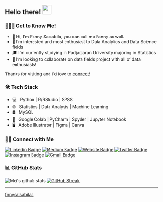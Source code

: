 ## Hello there! <img src="https://raw.githubusercontent.com/MartinHeinz/MartinHeinz/master/wave.gif" width="30px">

<h3> 👨🏻‍💻 Get to Know Me! </h3>

- 👋 Hi, I’m Fanny Salsabila, you can call me Fanny as well.
- 👀 I’m interested and most enthusiast to Data Analytics and Data Science fields
- 🎓 I’m currently studying in Padjadjaran University majoring in Statistics
- 💞️ I’m looking to collaborate on data fields project with all of data enthusiasts!

Thanks for visiting and I'd love to [connect](https://www.linkedin.com/in/fanny-salsabila/)!

<h3>🛠 Tech Stack</h3>

- 💻 &nbsp; Python | R/RStudio | SPSS 
- 🌐 &nbsp; Statistics |  Data Analysis | Machine Learning 
- 🛢 &nbsp; MySQL 
- 🔧 &nbsp; Google Colab | PyCharm | Spyder | Jupyter Notebook
- 🖥 &nbsp; Adobe Illustrator | Figma | Canva


<h3> 🤝🏻 Connect with Me </h3>

[![Linkedin Badge](https://img.shields.io/badge/-fannysalsabila-blue?style=flat&logo=Linkedin&logoColor=white&link=https://www.linkedin.com/in/fanny-salsabila/)](https://www.linkedin.com/in/fanny-salsabila/)
[![Medium Badge](https://img.shields.io/badge/-@f.nnysalsabilaa-000000?style=flat&labelColor=000000&logo=Medium&link=https://medium.com/@f.nnysalsabilaa)](https://medium.com/@f.nnysalsabilaa)
[![Website Badge](https://img.shields.io/badge/-https://linktr.ee/fannysalsabila-47CCCC?style=flat&logo=Google-Chrome&logoColor=white&link=https://linktr.ee/fannysalsabila)](https://linktr.ee/fannysalsabila)
[![Twitter Badge](https://img.shields.io/badge/-@fnnysalsabila-1ca0f1?style=flat&labelColor=1ca0f1&logo=twitter&logoColor=white&link=https://twitter.com/fnnysalsabila)](https://twitter.com/fnnysalsabila)
[![Instagram Badge](https://img.shields.io/badge/-@fnnysalsabila-purple?style=flat&logo=instagram&logoColor=white&link=https://instagram.com/fnnysalsabila/)](https://instagram.com/fnnysalsabila)
[![Gmail Badge](https://img.shields.io/badge/-fnnysalsabila-c14438?style=flat&logo=Gmail&logoColor=white&link=mailto:fnnysalsabila@gmail.com)](mailto:fnnysalsabila@gmail.com)

<h3> 📊 GitHub Stats </h3>
 
![Mei's github stats](https://github-readme-stats.vercel.app/api?username=fnnysalsabilaa&show_icons=true&theme=dracula) 
[![GitHub Streak](https://github-readme-streak-stats.herokuapp.com/?user=fnnysalsabilaa&theme=dracula)](https://git.io/streak-stats)  

<hr>
  
[fnnysalsabilaa](https://github.com/fnnysalsabilaa)

<!---
fnnysalsabilaa/fnnysalsabilaa is a ✨ special ✨ repository because its `README.md` (this file) appears on your GitHub profile.
You can click the Preview link to take a look at your changes.
--->
